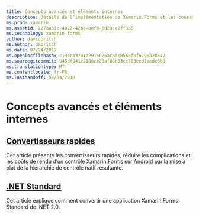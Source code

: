 ```yaml
---
title: Concepts avancés et éléments internes
description: Détails de l’implémentation de Xamarin.Forms et les conseils et astuces avancés.
ms.prod: xamarin
ms.assetid: 2273a31c-4022-42ba-befe-0d23ce2ff3b5
ms.technology: xamarin-forms
author: davidbritch
ms.author: dabritch
ms.date: 07/24/2017
ms.openlocfilehash: c19dca3701b2915625ac8ac8566abf5796a28547
ms.sourcegitcommit: 945df041e2180cb20af08b83cc703ecd1aedc6b0
ms.translationtype: MT
ms.contentlocale: fr-FR
ms.lasthandoff: 04/04/2018
---
```

# <a name="advanced-concepts--internals"></a>Concepts avancés et éléments internes

## <a name="fast-renderersfast-renderersmd"></a>[Convertisseurs rapides](fast-renderers.md)

Cet article présente les convertisseurs rapides, réduire les complications et les coûts de rendu d’un contrôle Xamarin.Forms sur Android par la mise à plat de la hiérarchie de contrôle natif résultante.

## <a name="net-standardnet-standardmd"></a>[.NET Standard](net-standard.md)

Cet article explique comment convertir une application Xamarin.Forms Standard de .NET 2.0.
